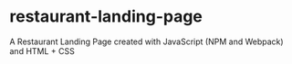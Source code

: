 # restaurant-landing-page
A Restaurant Landing Page created with JavaScript (NPM and Webpack) and HTML + CSS
